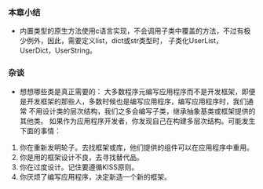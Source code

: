 ### 本章小结* 内置类型的原生方法使用c语言实现，不会调用子类中覆盖的方法，不过有极少例外，因此，需要定义list，dict或str类型时，子类化UserList，UserDict，UserString。### 杂谈* 想想哪些类是真正需要的：大多数程序元编写应用程序而不是开发框架，即便是开发框架的那些人，多数时候也是编写应用程序，编写应用程序时，我们通常不用设计类的层次结构，我们之多会编写子类，继承抽象基类或框架提供的其他类。如果作为应用程序开发者，你发现自己在构建多层次结构。可能发生下面的事情：1. 你在重新发明轮子。去找框架或库，他们提供的组件可以在应用程序中重用。2. 你是用的框架设计不良，去寻找替代品。3. 你在过度设计。记住要遵循KISS原则。4. 你厌烦了编写应用程序，决定新造一个新的框架。